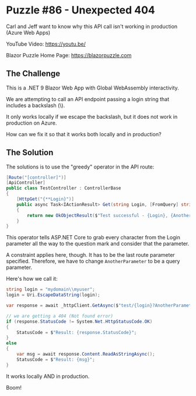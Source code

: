 # Puzzle #86 - Unexpected 404

Carl and Jeff want to know why this API call isn't working in production (Azure Web Apps)

YouTube Video: https://youtu.be/

Blazor Puzzle Home Page: https://blazorpuzzle.com

## The Challenge

This is a .NET 9 Blazor Web App with Global WebAssembly interactivity.

We are attempting to call an API endpoint passing a login string that includes a backslash (\\).

It only works locally if we escape the backslash, but it does not work in production on Azure.

How can we fix it so that it works both locally and in production?

## The Solution

The solutions is to use the "greedy" operator in the API route:

```c#
[Route("[controller]")]
[ApiController]
public class TestController : ControllerBase
{
    [HttpGet("{**Login}")]
    public async Task<IActionResult> Get(string Login, [FromQuery] string AnotherParameter)
    {
        return new OkObjectResult($"Test successful - {Login}, {AnotherParameter}");
    }
}
```

This operator tells ASP.NET Core to grab every character from the Login parameter all the way to the question mark and consider that the parameter.

A constraint applies here, though. It has to be the last route parameter specified. Therefore, we have to change `AnotherParameter` to be a query parameter.

Here's how we call it:

```c#
string login = "mydomain\\myuser";
login = Uri.EscapeDataString(login);

var response = await _httpClient.GetAsync($"test/{login}?AnotherParameter=foo");

// we are getting a 404 (Not found error)
if (response.StatusCode != System.Net.HttpStatusCode.OK)
{
    StatusCode = $"Result: {response.StatusCode}";
}
else
{
    var msg = await response.Content.ReadAsStringAsync();
    StatusCode = $"Result: {msg}";
}
```

It works locally AND in production.

Boom!
